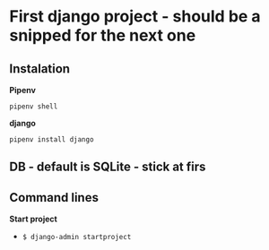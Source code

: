 # First django project - should be a snipped for the next one

## Instalation

**Pipenv**

``` 
pipenv shell
```

**django**
 
``` 
pipenv install django
```

## DB - default is SQLite - stick at firs

## Command lines
**Start project**
- `$ django-admin startproject`